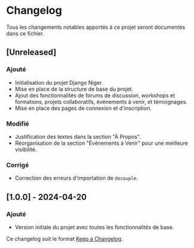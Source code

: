 # Changelog

Tous les changements notables apportés à ce projet seront documentés dans ce fichier.

## [Unreleased]

### Ajouté
- Initialisation du projet Django Niger.
- Mise en place de la structure de base du projet.
- Ajout des fonctionnalités de forums de discussion, workshops et formations, projets collaboratifs, événements à venir, et témoignages.
- Mise en place des pages de connexion et d'inscription.

### Modifié
- Justification des textes dans la section "À Propos".
- Réorganisation de la section "Événements à Venir" pour une meilleure visibilité.

### Corrigé
- Correction des erreurs d'importation de `decouple`.

## [1.0.0] - 2024-04-20

### Ajouté
- Version initiale du projet avec toutes les fonctionnalités de base.

Ce changelog suit le format [Keep a Changelog](https://keepachangelog.com/en/1.0.0/).
